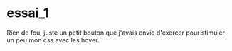 # essai_1

Rien de fou, juste un petit bouton que j'avais envie d'exercer pour stimuler un peu mon css avec les hover.
